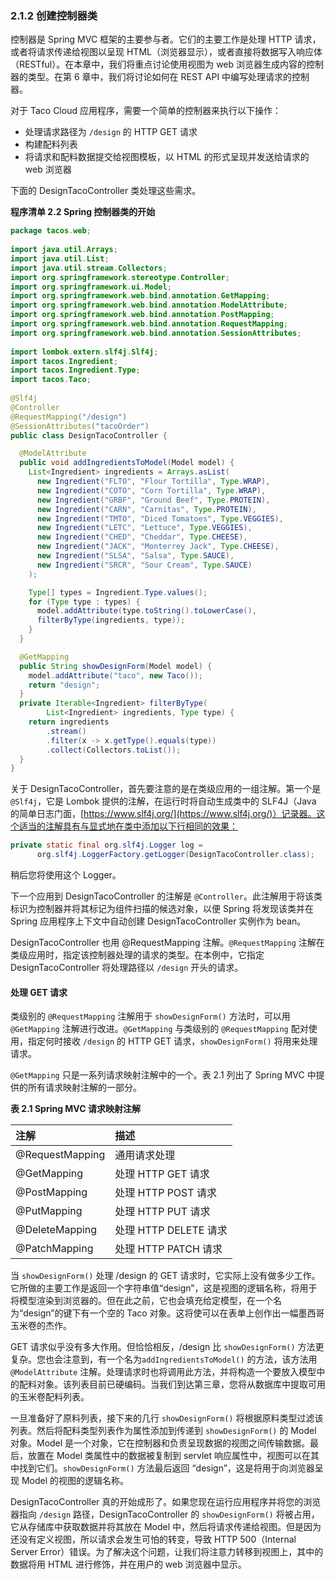 ### 2.1.2 创建控制器类

控制器是 Spring MVC 框架的主要参与者。它们的主要工作是处理 HTTP 请求，或者将请求传递给视图以呈现 HTML（浏览器显示），或者直接将数据写入响应体（RESTful）。在本章中，我们将重点讨论使用视图为 web 浏览器生成内容的控制器的类型。在第 6 章中，我们将讨论如何在 REST API 中编写处理请求的控制器。

对于 Taco Cloud 应用程序，需要一个简单的控制器来执行以下操作：

* 处理请求路径为 `/design` 的 HTTP GET 请求
* 构建配料列表
* 将请求和配料数据提交给视图模板，以 HTML 的形式呈现并发送给请求的 web 浏览器

下面的 DesignTacoController 类处理这些需求。

**程序清单 2.2 Spring 控制器类的开始**

```java
package tacos.web;
​
import java.util.Arrays;
import java.util.List;
import java.util.stream.Collectors;
import org.springframework.stereotype.Controller;
import org.springframework.ui.Model;
import org.springframework.web.bind.annotation.GetMapping;
import org.springframework.web.bind.annotation.ModelAttribute;
import org.springframework.web.bind.annotation.PostMapping;
import org.springframework.web.bind.annotation.RequestMapping;
import org.springframework.web.bind.annotation.SessionAttributes;
​
import lombok.extern.slf4j.Slf4j;
import tacos.Ingredient;
import tacos.Ingredient.Type;
import tacos.Taco;
​
@Slf4j
@Controller
@RequestMapping("/design")
@SessionAttributes("tacoOrder")
public class DesignTacoController {

  @ModelAttribute
  public void addIngredientsToModel(Model model) {
    List<Ingredient> ingredients = Arrays.asList(
      new Ingredient("FLTO", "Flour Tortilla", Type.WRAP),
      new Ingredient("COTO", "Corn Tortilla", Type.WRAP),
      new Ingredient("GRBF", "Ground Beef", Type.PROTEIN),
      new Ingredient("CARN", "Carnitas", Type.PROTEIN),
      new Ingredient("TMTO", "Diced Tomatoes", Type.VEGGIES),
      new Ingredient("LETC", "Lettuce", Type.VEGGIES),
      new Ingredient("CHED", "Cheddar", Type.CHEESE),
      new Ingredient("JACK", "Monterrey Jack", Type.CHEESE),
      new Ingredient("SLSA", "Salsa", Type.SAUCE),
      new Ingredient("SRCR", "Sour Cream", Type.SAUCE)
    );

    Type[] types = Ingredient.Type.values();
    for (Type type : types) {
      model.addAttribute(type.toString().toLowerCase(),
      filterByType(ingredients, type));
    }
  }

  @GetMapping
  public String showDesignForm(Model model) {
    model.addAttribute("taco", new Taco());
    return "design";
  }
  private Iterable<Ingredient> filterByType(
        List<Ingredient> ingredients, Type type) {
    return ingredients
        .stream()
        .filter(x -> x.getType().equals(type))
        .collect(Collectors.toList());
  }
}
```

关于 DesignTacoController，首先要注意的是在类级应用的一组注解。第一个是 `@Slf4j`，它是 Lombok 提供的注解，在运行时将自动生成类中的 SLF4J（Java 的简单日志门面，[https://www.slf4j.org/](https://www.slf4j.org/)）记录器。这个适当的注解具有与显式地在类中添加以下行相同的效果：

```java
private static final org.slf4j.Logger log =
      org.slf4j.LoggerFactory.getLogger(DesignTacoController.class);
```

稍后您将使用这个 Logger。

下一个应用到 DesignTacoController 的注解是 `@Controller`。此注解用于将该类标识为控制器并将其标记为组件扫描的候选对象，以便 Spring 将发现该类并在 Spring 应用程序上下文中自动创建 DesignTacoController 实例作为 bean。

DesignTacoController 也用 @RequestMapping 注解。`@RequestMapping` 注解在类级应用时，指定该控制器处理的请求的类型。在本例中，它指定 DesignTacoController 将处理路径以 `/design` 开头的请求。

#### 处理 GET 请求

类级别的 `@RequestMapping` 注解用于 `showDesignForm()` 方法时，可以用 `@GetMapping` 注解进行改进。`@GetMapping` 与类级别的 `@RequestMapping` 配对使用，指定何时接收 `/design` 的 HTTP GET 请求，`showDesignForm()` 将用来处理请求。

`@GetMapping` 只是一系列请求映射注解中的一个。表 2.1 列出了 Spring MVC 中提供的所有请求映射注解的一部分。

**表 2.1 Spring MVC 请求映射注解**

| 注解 | 描述 |
| :--- | :--- |
| @RequestMapping | 通用请求处理 |
| @GetMapping | 处理 HTTP GET 请求 |
| @PostMapping | 处理 HTTP POST 请求 |
| @PutMapping | 处理 HTTP PUT 请求 |
| @DeleteMapping | 处理 HTTP DELETE 请求 |
| @PatchMapping | 处理 HTTP PATCH 请求 |

当 `showDesignForm()` 处理 /design 的 GET 请求时，它实际上没有做多少工作。它所做的主要工作是返回一个字符串值“design”，这是视图的逻辑名称，将用于将模型渲染到浏览器的。但在此之前，它也会填充给定模型，在一个名为“design”的键下有一个空的 Taco 对象。这将使可以在表单上创作出一幅墨西哥玉米卷的杰作。

GET 请求似乎没有多大作用。但恰恰相反，/design 比 `showDesignForm()` 方法更复杂。您也会注意到，有一个名为`addIngredientsToModel()` 的方法，该方法用 `@ModelAttribute` 注解。处理请求时也将调用此方法，并将构造一个要放入模型中的配料对象。该列表目前已硬编码。当我们到达第三章，您将从数据库中提取可用的玉米卷配料列表。

一旦准备好了原料列表，接下来的几行 `showDesignForm()` 将根据原料类型过滤该列表。然后将配料类型列表作为属性添加到传递到 `showDesignForm()` 的 Model 对象。Model 是一个对象，它在控制器和负责呈现数据的视图之间传输数据。最后，放置在 Model 类属性中的数据被复制到 servlet 响应属性中，视图可以在其中找到它们。`showDesignForm()` 方法最后返回 “design”，这是将用于向浏览器呈现 Model 的视图的逻辑名称。

DesignTacoController 真的开始成形了。如果您现在运行应用程序并将您的浏览器指向 `/design` 路径，DesignTacoController 的 `showDesignForm()` 将被占用，它从存储库中获取数据并将其放在 Model 中，然后将请求传递给视图。但是因为还没有定义视图，所以请求会发生可怕的转变，导致 HTTP 500（Internal Server Error）错误。为了解决这个问题，让我们将注意力转移到视图上，其中的数据将用 HTML 进行修饰，并在用户的 web 浏览器中显示。


